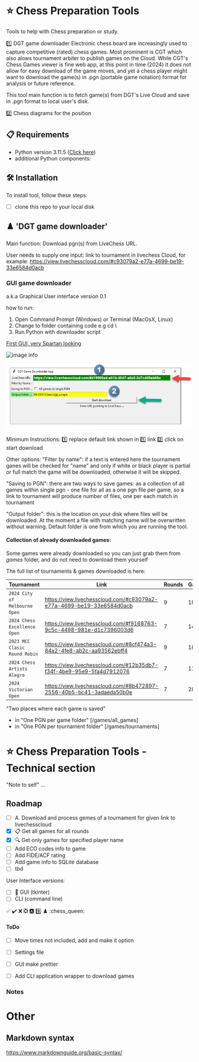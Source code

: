 
# ⭐ Chess Preparation Tools 

Tools to help with Chess preparation or study.

:one: DGT game downloader 
Electronic chess board are increasingly used to capture competitive (rated) chess games. Most prominent is CGT which also alows tournament arbiter to publish games on the Cloud. 
While CGT's Chess Games viewer is fine web app, at this point in time (2024) it does not allow for easy download of the game moves, and yet a chess player might want to download the game(s) in .pgn (portable game notation) format for analysis or future reference. 

This tool main function is to fetch game(s) from DGT's Live Cloud and save in .pgn format to local user's disk.

:two: Chess diagrams for the position 




## **📋 Requirements**

- Python version 3.11.5 ([Click here](https://www.python.org/ftp/python/3.11.5/python-3.11.5-amd64.exe))
- additional Python components:

## **🛠️ Installation**

To install tool, follow these steps:
- [ ] clone this repo to your local disk 


## :chess_pawn: 'DGT game downloader'

Main function: Download pgn(s) from LiveChess URL.

User needs to supply one input: link to tournament in livechess Cloud, for example:
https://view.livechesscloud.com/#c93079a2-e77a-4699-be19-33e6584d0acb   

### GUI game downloader 

a.k.a Graphical User interface version 0.1

how to run:
1. Open Command Prompt (Windows) or Terminal (MacOsX, Linux)
2. Change to folder containing code e.g cd \
3. Run Python with downloader script
  

[First GUI, very Spartan looking](./doc/downloader_v_0_1.png)

![image info](doc/ownloader_v_0_1.png)

![GUI#github ](https://github.com/dusan-dakic/chess_prep_tools/blob/main/doc/downloader_v_0_1.png)

Minimum Instructions: 
:one: replace default link shown in :one: link 
:two: click on start download 

Other options:
"Filter by name": if a text is entered here the tournament ganes will be checked for "name" and only if white or black player is partial or full match the game will be downloaded, otherwise it will be skipped.

"Saving to PGN": there are two ways to save games: 
  as a collection of all games within single pgn - one file for all 
  as a one pgn file per game, so a link to tournament will produce number of files, one per each match in tournament 
  
"Output folder": this is the location on your disk where files will be downloaded. At the moment a file with matching name will be overwritten without warning. Default folder is one from which you are running the tool.

#### Collection of already downloaded games:

Some games were already downloaded so you can just grab them from *games* folder, and do not need to download them yourself

The full list of tournaments & games downloaded is here:

| Tournament                             | Link                                                                  | Rounds | Games |
| -------------------------------------- | --------------------------------------------------------------------- | -------| ----- |
| `2024 City of Melbourne Open`          | https://view.livechesscloud.com/#c93079a2-e77a-4699-be19-33e6584d0acb | 9      | 18    |
| `2024 Chess Excellence Open`           | https://view.livechesscloud.com/#f9168763-9c5c-4498-981e-d1c7396003d6 | 7      | 14    |
| `2023 MCC Clasic Round Robin`          | https://view.livechesscloud.com/#8cf474a3-84a2-4fe8-ab2c-aa93562ebff4 | 9      | 18    |
| `2024 Chess Artists Alegro`            | https://view.livechesscloud.com/#12b35db7-f34f-4be9-95e9-5fa4d7912076 | 7      | 11*   |
| `2024 Victorian Open`                  | https://view.livechesscloud.com/#8b472897-2556-40b5-bc41-3adaeda50b0e | 7      | 28    |

"Two places where each game is saved"
- in "One PGN per game folder" [/games/all_games]
- in "One PGN per tournament folder" [/games/tournaments]


 # ⭐ Chess Preparation Tools - Technical section   

"Note to self" ...


## Roadmap

* [ ] A. Download and process gemes of a tournament for given link to livechesscloud 
*   [x] 📋 Get all games for all rounds
*   [x] 🔍 Get only games for specified player name
*   [ ] Add ECO codes info to game
*   [ ] Add FIDE/ACF rating
*   [ ] Add game info to SQLite database
*   [ ] tbd 

User Interface versions:
* [ ] 🚀 GUI (tkinter)
* [ ] CLI (command line)

:white_check_mark:
:heavy_check_mark:
:x:
:negative_squared_cross_mark:
:a:
:nine:
:chess_pawn:
:chess_queen:

#### ToDo 

*  [ ] Move times not included, add and make it option 
*  [ ] Settings file 
*  [ ] GUI make prettier 
*  [ ] Add CLI application wrapper to download games  
  


### Notes


Other
=====

Markdown syntax 
---------------

https://www.markdownguide.org/basic-syntax/
